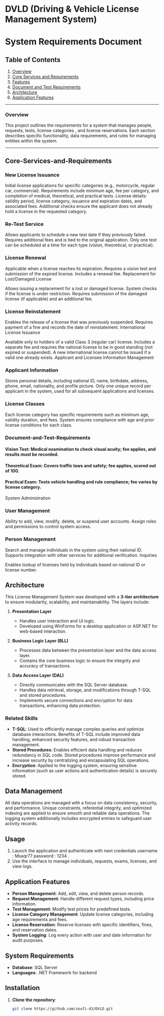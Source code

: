 # DVLD (Driving & Vehicle License Management System)

# System Requirements Document

## Table of Contents
1. [Overview](#overview)
2. [Core Services and Requirements](#Core-Services-and-Requirements)
3. [Features](#Features)
4. [Document and Test Requirements](#Document-and-Test-Requirements)
5. [Architecture](#Architecture)
6. [Application Features](#Application-Features)


---

### Overview
This project outlines the requirements for a system that manages people, requests, tests, license categories , and license reservations. Each section describes specific functionality, data requirements, and rules for managing entities within the system.

---

## Core-Services-and-Requirements 
### New License Issuance

Initial license applications for specific categories (e.g., motorcycle, regular car, commercial).
Requirements include minimum age, fee per category, and completion of medical, theoretical, and practical tests.
License details: validity period, license category, issuance and expiration dates, and associated fees.
Additional checks ensure the applicant does not already hold a license in the requested category.
### Re-Test Service

Allows applicants to schedule a new test date if they previously failed.
Requires additional fees and is tied to the original application.
Only one test can be scheduled at a time for each type (vision, theoretical, or practical).
### License Renewal

Applicable when a license reaches its expiration.
Requires a vision test and submission of the expired license.
Includes a renewal fee.
Replacement for Lost/Damaged License

Allows issuing a replacement for a lost or damaged license.
System checks if the license is under restriction.
Requires submission of the damaged license (if applicable) and an additional fee.
### License Reinstatement

Enables the release of a license that was previously suspended.
Requires payment of a fine and records the date of reinstatement.
International License Issuance

Available only to holders of a valid Class 3 (regular car) license.
Includes a separate fee and requires the national license to be in good standing (not expired or suspended).
A new international license cannot be issued if a valid one already exists.
Applicant and Licensee Information Management
### Applicant Information

Stores personal details, including national ID, name, birthdate, address, phone, email, nationality, and profile picture.
Only one unique record per applicant in the system, used for all subsequent applications and licenses.
### License Classes

Each license category has specific requirements such as minimum age, validity duration, and fees.
System ensures compliance with age and prior license conditions for each class.
### Document-and-Test-Requirements

#### Vision Test: Medical examination to check visual acuity; fee applies, and results must be recorded.
#### Theoretical Exam: Covers traffic laws and safety; fee applies, scored out of 100.
#### Practical Exam: Tests vehicle handling and rule compliance; fee varies by license category.
System Administration
### User Management

Ability to add, view, modify, delete, or suspend user accounts.
Assign roles and permissions to control system access.
### Person Management

Search and manage individuals in the system using their national ID.
Supports integration with other services for additional verification.
Inquiries

Enables lookup of licenses held by individuals based on national ID or license number.
## Architecture
This License Management System was developed with a **3-tier architecture** to ensure modularity, scalability, and maintainability. The layers include:

1. **Presentation Layer**  
   - Handles user interaction and UI logic.
   - Developed using WinForms for a desktop application or ASP.NET for web-based interaction.
  
2. **Business Logic Layer (BLL)**  
   - Processes data between the presentation layer and the data access layer.
   - Contains the core business logic to ensure the integrity and accuracy of transactions.

3. **Data Access Layer (DAL)**  
   - Directly communicates with the SQL Server database.
   - Handles data retrieval, storage, and modifications through T-SQL and stored procedures.
   - Implements secure connections and encryption for data transactions, enhancing data protection.

### Related Skills
- **T-SQL**: Used to efficiently manage complex queries and optimize database interactions. Benefits of T-SQL include improved data handling, enhanced security features, and robust transaction management.
- **Stored Procedures**: Enables efficient data handling and reduces redundancy in SQL code. Stored procedures improve performance and increase security by centralizing and encapsulating SQL operations.
- **Encryption**: Applied to the logging system, ensuring sensitive information (such as user actions and authentication details) is securely stored.

## Data Management
All data operations are managed with a focus on data consistency, security, and performance. Unique constraints, referential integrity, and optimized indexing are applied to ensure smooth and reliable data operations. The logging system additionally includes encrypted entries to safeguard user activity records.


## Usage
1. Launch the application and authenticate with  next credentials username : Msaqr77 password : 1234 .
2. Use the interface to manage individuals, requests, exams, licenses, and view logs.

## Application Features
- **Person Management**: Add, edit, view, and delete person records.
- **Request Management**: Handle different request types, including price information.
- **Test Management**: Modify test prices for predefined tests.
- **License Category Management**: Update license categories, including age requirements and fees.
- **License Reservation**: Reserve licenses with specific identifiers, fines, and reservation dates.
- **System Logging**: Log every action with user and date information for audit purposes.

## System Requirements
- **Database**: SQL Server 
- **Languages**: .NET Framework for backend

## Installation
1. **Clone the repository**:
   ```bash
   git clone https://github.com/soufi-43/DVLD.git
